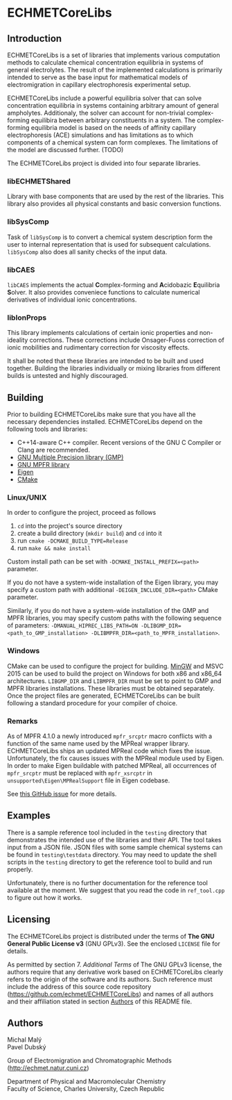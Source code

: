 ECHMETCoreLibs
===

Introduction
---

ECHMETCoreLibs is a set of libraries that implements various computation methods to calculate chemical concentration equilibria in systems of general electrolytes. The result of the implemented calculations is primarily intended to serve as the base input for mathematical models of electromigration in capillary electrophoresis experimental setup.

ECHMETCoreLibs include a powerful equilibria solver that can solve concentration equilibria in systems containing arbitrary amount of general ampholytes. Additionaly, the solver can account for non-trivial complex-forming equilibira between arbitrary constituents in a system. The complex-forming equilibria model is based on the needs of affinity capillary electrophoresis (ACE) simulations and has limitations as to which components of a chemical system can form complexes. The limitations of the model are discussed further. (TODO)

The ECHMETCoreLibs project is divided into four separate libraries.

### libECHMETShared
Library with base components that are used by the rest of the libraries. This library also provides all physical constants and basic conversion functions.

### libSysComp
Task of `libSysComp` is to convert a chemical system description form the user to internal representation that is used for subsequent calculations. `libSysComp` also does all sanity checks of the input data.

### libCAES
`libCAES` implements the actual **C**omplex-forming and **A**cidobazic **E**quilibria **S**olver. It also provides conveniece functions to calculate numerical derivatives of individual ionic concentrations.

### libIonProps
This library implements calculations of certain ionic properties and non-ideality corrections. These corrections include Onsager-Fuoss correction of ionic mobilities and rudimentary correction for viscosity effects.

It shall be noted that these libraries are intended to be built and used together. Building the libraries individually or mixing libraries from different builds is untested and highly discouraged.

Building
---

Prior to building ECHMETCoreLibs make sure that you have all the necessary dependencies installed. ECHMETCoreLibs depend on the following tools and libraries:

 - C++14-aware C++ compiler. Recent versions of the GNU C Compiler or Clang are recommended.
 - [GNU Multiple Precision library (GMP)](https://gmplib.org/)
 - [GNU MPFR library](http://www.mpfr.org/)
 - [Eigen](http://eigen.tuxfamily.org/)
 - [CMake](https://cmake.org/)


### Linux/UNIX

In order to configure the project, proceed as follows

1. `cd` into the project's source directory
2. create a build directory (`mkdir build`) and `cd` into it
3. run `cmake -DCMAKE_BUILD_TYPE=Release`
4. run `make && make install`

Custom install path can be set with `-DCMAKE_INSTALL_PREFIX=<path>` parameter.

If you do not have a system-wide installation of the Eigen library, you may specify a custom path with additional `-DEIGEN_INCLUDE_DIR=<path>` CMake parameter.

Similarly, if you do not have a system-wide installation of the GMP and MPFR libraries, you may specify custom paths with the following sequence of parameters: `-DMANUAL_HIPREC_LIBS_PATH=ON -DLIBGMP_DIR=<path_to_GMP_installation> -DLIBMPFR_DIR=<path_to_MPFR_installation>`.

### Windows

CMake can be used to configure the project for building. [MinGW](https://sourceforge.net/projects/mingw-w64) and MSVC 2015 can be used to build the project on Windows for both x86 and x86_64 architectures. `LIBGMP_DIR` and `LIBMPFR_DIR` must be set to point to GMP and MPFR libraries installations. These libraries must be obtained separately. Once the project files are generated, ECHMETCoreLibs can be built following a standard procedure for your compiler of choice.

### Remarks
As of MPFR 4.1.0 a newly introduced `mpfr_srcptr` macro conflicts with a function of the same name used by the MPReal wrapper library. ECHMETCoreLibs ships an updated MPReal code which fixes the issue. Unfortunately, the fix causes issues with the MPReal module used by Eigen. In order to make Eigen buildable with patched MPReal, all occurrences of `mpfr_srcptr` must be replaced with `mpfr_xsrcptr` in `unsupported\Eigen\MPRealSupport` file in Eigen codebase.

See [this GitHub issue](https://github.com/advanpix/mpreal/issues/7) for more details.

Examples
---

There is a sample reference tool included in the `testing` directory that demonstrates the intended use of the libraries and their API. The tool takes input from a JSON file. JSON files with some sample chemical systems can be found in `testing\testdata` directory. You may need to update the shell scripts in the `testing` directory to get the reference tool to build and run properly.

Unfortunately, there is no further documentation for the reference tool available at the moment. We suggest that you read the code in `ref_tool.cpp` to figure out how it works.

Licensing
---

The ECHMETCoreLibs project is distributed under the terms of **The GNU General Public License v3** (GNU GPLv3). See the enclosed `LICENSE` file for details.

As permitted by section 7. *Additional Terms* of The GNU GPLv3 license, the authors require that any derivative work based on ECHMETCoreLibs clearly refers to the origin of the software and its authors. Such reference must include the address of this source code repository (https://github.com/echmet/ECHMETCoreLibs) and names of all authors and their affiliation stated in section [Authors](#Authors) of this README file.

<a name="Authors"></a>
Authors
---

Michal Malý  
Pavel Dubský

Group of Electromigration and Chromatographic Methods (http://echmet.natur.cuni.cz)

Department of Physical and Macromolecular Chemistry  
Faculty of Science, Charles University, Czech Republic

